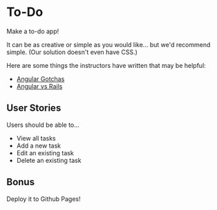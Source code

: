 # To-Do

Make a to-do app!

It can be as creative or simple as you would like... but we'd recommend simple. (Our solution doesn't even have CSS.)

Here are some things the instructors have written that may be helpful:
- [Angular Gotchas](https://github.com/ga-wdi-lessons/angular-review/blob/master/angular-gotchas.md)
- [Angular vs Rails](https://github.com/ga-wdi-lessons/angular_spa_intro/blob/master/readme.md#comparison-to-rails)

## User Stories

Users should be able to...

- View all tasks
- Add a new task
- Edit an existing task
- Delete an existing task

## Bonus

Deploy it to Github Pages!


